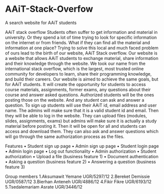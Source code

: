 # AAiT-Stack-Overfow
A search website for AAiT students

AAiT stack overflow
Students often suffer to get information and material in university. Or they spend a lot of time trying to look for specific information on the internet or from friends. What if they can find all the material and information at one place?
Trying to solve this local and much faced problem of ours lead to the birth of our website, AAiT Stack overflow. Our website is a website that allows AAiT students to exchange material, share information and their knowledge through the website. We took our name from the international stack overflow, which is the largest, most trusted online community for developers to learn, share their programming knowledge, and build their careers. Our website is aimed to achieve the same goals, but for AAiT students. It will create the opportunity for students to access course materials, assignments, former exams, any questions about their course and answer asked questions. Authorized students will be the ones posting those on the website. And any student can ask and answer a question.
To sign up students will use their AAiT id, email address and user name. The admins will make sure that it is a valid student id and email. Then they will be able to log in the website. They can upload files (modules, slides, assignments, exams) but admins will make sure it is actually a study material before posting it. Then it will be open for all and students can access and download them. They can also ask and answer questions which will go through the same authorization process as the files.

Features
•	Student sign up page
•	Admin sign up page
•	Student login page
•	Admin login page
•	Log out functionality
•	Admin authorization
•	Student authorization 
•	Upload a file (business feature 1)
•	Document authentication 
•	Asking a question (business feature 2)
•	Answering a question (business feature 3)


Group members
1.Aksumawit Yemane  UGR/5297/12
2.Bereket Demissie  UGR/0587/12
3.Bierhan Anteneh  UGR/4886/12
4.Fikir Fikre  UGR/6193/12
5.Tsedalemariam Asrate  UGR/3446/12
